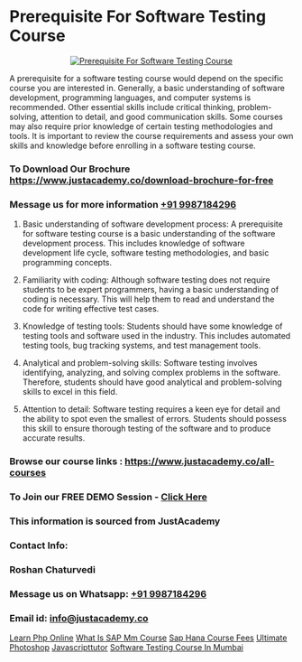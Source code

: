 # Prerequisite For Software Testing Course

<p align="center">
  <a href="https://justacademy.co/program-detail/software-testing">
    <img src="https://justacademy.co/storage2/program_images/1704700438.webp" alt="Prerequisite For Software Testing Course">
  </a>
</p>


A prerequisite for a software testing course would depend on the specific course you are interested in. Generally, a basic understanding of software development, programming languages, and computer systems is recommended. Other essential skills include critical thinking, problem-solving, attention to detail, and good communication skills. Some courses may also require prior knowledge of certain testing methodologies and tools. It is important to review the course requirements and assess your own skills and knowledge before enrolling in a software testing course.
### To Download Our Brochure https://www.justacademy.co/download-brochure-for-free
### Message us for more information [+91 9987184296](https://api.whatsapp.com/send?phone=919987184296)
1) Basic understanding of software development process: A prerequisite for software testing course is a basic understanding of the software development process. This includes knowledge of software development life cycle, software testing methodologies, and basic programming concepts.

2) Familiarity with coding: Although software testing does not require students to be expert programmers, having a basic understanding of coding is necessary. This will help them to read and understand the code for writing effective test cases.

3) Knowledge of testing tools: Students should have some knowledge of testing tools and software used in the industry. This includes automated testing tools, bug tracking systems, and test management tools.

4) Analytical and problem-solving skills: Software testing involves identifying, analyzing, and solving complex problems in the software. Therefore, students should have good analytical and problem-solving skills to excel in this field.

5) Attention to detail: Software testing requires a keen eye for detail and the ability to spot even the smallest of errors. Students should possess this skill to ensure thorough testing of the software and to produce accurate results.

### Browse our course links : https://www.justacademy.co/all-courses 
### To Join our FREE DEMO Session - [Click Here](https://www.justacademy.co/register-for-course-demo)


### This information is sourced from JustAcademy
### Contact Info:
### Roshan Chaturvedi
### Message us on Whatsapp: [+91 9987184296](https://api.whatsapp.com/send?phone=919987184296)
### Email id: [info@justacademy.co](mailto:info@justacademy.co)
                    
[Learn Php Online](https://www.linkedin.com/pulse/learn-php-online-justacademy-jaipur-hzgoe?trackingId=9R7F6UXnKdqaCDfmK3UStA%3D%3D&lipi=urn%3Ali%3Apage%3Ad_flagship3_company_admin%3B6gVpALX0TnilEAnvQeHuDw%3D%3D)
[What Is SAP Mm Course](https://www.linkedin.com/pulse/wwhat-sap-mm-course-software-training-sunnyvale-rnhhf/)
[Sap Hana Course Fees](https://medium.com/@kamblerajas684/sap-hana-course-fees-2b8d04184929)
[Ultimate Photoshop](https://medium.com/@akanshapatil/ultimate-photoshop-722581375db4)
[Javascripttutor](https://justacademyin.github.io/Articles/Javascripttutor)
[Software Testing Course In Mumbai](https://justacademyin.github.io/Articles/Software-Testing-Course-In-Mumbai)
